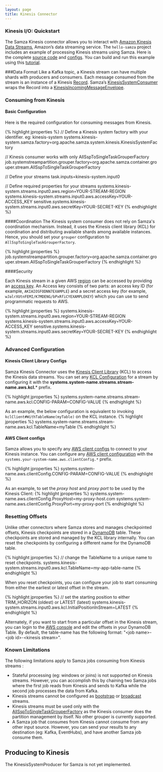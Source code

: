 ```yaml
---
layout: page
title: Kinesis Connector
---
```

<!--
   Licensed to the Apache Software Foundation (ASF) under one or more
   contributor license agreements.  See the NOTICE file distributed with
   this work for additional information regarding copyright ownership.
   The ASF licenses this file to You under the Apache License, Version 2.0
   (the "License"); you may not use this file except in compliance with
   the License.  You may obtain a copy of the License at

       http://www.apache.org/licenses/LICENSE-2.0

   Unless required by applicable law or agreed to in writing, software
   distributed under the License is distributed on an "AS IS" BASIS,
   WITHOUT WARRANTIES OR CONDITIONS OF ANY KIND, either express or implied.
   See the License for the specific language governing permissions and
   limitations under the License.
-->

### Kinesis I/O: Quickstart

The Samza Kinesis connector allows you to interact with [Amazon Kinesis Data Streams](https://aws.amazon.com/kinesis/data-streams),
Amazon’s data streaming service. The `hello-samza` project includes an example of processing Kinesis streams using Samza. Here is the complete [source code](https://github.com/apache/samza-hello-samza/blob/master/src/main/java/samza/examples/kinesis/KinesisHelloSamza.java) and [configs](https://github.com/apache/samza-hello-samza/blob/master/src/main/config/kinesis-hello-samza.properties).
You can build and run this example using this [tutorial](https://github.com/apache/samza-hello-samza#hello-samza).


###Data Format
Like a Kafka topic, a Kinesis stream can have multiple shards with producers and consumers.
Each message consumed from the stream is an instance of a Kinesis [Record](http://docs.aws.amazon.com/goto/WebAPI/kinesis-2013-12-02/Record).
Samza’s [KinesisSystemConsumer](https://github.com/apache/samza/blob/master/samza-aws/src/main/java/org/apache/samza/system/kinesis/consumer/KinesisSystemConsumer.java)
wraps the Record into a [KinesisIncomingMessageEnvelope](https://github.com/apache/samza/blob/master/samza-aws/src/main/java/org/apache/samza/system/kinesis/consumer/KinesisIncomingMessageEnvelope.java).

### Consuming from Kinesis

#### Basic Configuration

Here is the required configuration for consuming messages from Kinesis. 

{% highlight jproperties %}
// Define a Kinesis system factory with your identifier. eg: kinesis-system
systems.kinesis-system.samza.factory=org.apache.samza.system.kinesis.KinesisSystemFactory

// Kinesis consumer works with only AllSspToSingleTaskGrouperFactory
job.systemstreampartition.grouper.factory=org.apache.samza.container.grouper.stream.AllSspToSingleTaskGrouperFactory

// Define your streams
task.inputs=kinesis-system.input0

// Define required properties for your streams
systems.kinesis-system.streams.input0.aws.region=YOUR-STREAM-REGION
systems.kinesis-system.streams.input0.aws.accessKey=YOUR-ACCESS_KEY
sensitive.systems.kinesis-system.streams.input0.aws.secretKey=YOUR-SECRET-KEY
{% endhighlight %}

####Coordination
The Kinesis system consumer does not rely on Samza's coordination mechanism. Instead, it uses the Kinesis client library (KCL) for coordination and distributing available shards among available instances. Hence, you should
set your `grouper` configuration to `AllSspToSingleTaskGrouperFactory`.

{% highlight jproperties %}
job.systemstreampartition.grouper.factory=org.apache.samza.container.grouper.stream.AllSspToSingleTaskGrouperFactory
{% endhighlight %}

####Security

Each Kinesis stream in a given AWS [region](https://docs.aws.amazon.com/AmazonRDS/latest/UserGuide/Concepts.RegionsAndAvailabilityZones.html) can be accessed by providing an [access key](https://docs.aws.amazon.com/general/latest/gr/aws-sec-cred-types.html#access-keys-and-secret-access-keys). An Access key consists of two parts: an access key ID (for example, `AKIAIOSFODNN7EXAMPLE`) and a secret access key (for example, `wJalrXUtnFEMI/K7MDENG/bPxRfiCYEXAMPLEKEY`) which you can use to send programmatic requests to AWS. 

{% highlight jproperties %}
systems.kinesis-system.streams.input0.aws.region=YOUR-STREAM-REGION
systems.kinesis-system.streams.input0.aws.accessKey=YOUR-ACCESS_KEY
sensitive.systems.kinesis-system.streams.input0.aws.secretKey=YOUR-SECRET-KEY
{% endhighlight %}

### Advanced Configuration

#### Kinesis Client Library Configs
Samza Kinesis Connector uses the [Kinesis Client Library](https://docs.aws.amazon.com/streams/latest/dev/developing-consumers-with-kcl.html#kinesis-record-processor-overview-kcl)
(KCL) to access the Kinesis data streams. You can set any [KCL Configuration](https://github.com/awslabs/amazon-kinesis-client/blob/master/amazon-kinesis-client-multilang/src/main/java/software/amazon/kinesis/coordinator/KinesisClientLibConfiguration.java)
for a stream by configuring it with the **systems.system-name.streams.stream-name.aws.kcl.*** prefix.

{% highlight jproperties %}
systems.system-name.streams.stream-name.aws.kcl.CONFIG-PARAM=CONFIG-VALUE
{% endhighlight %}

As an example, the below configuration is equivalent to invoking `kclClient#WithTableName(myTable)` on the KCL instance.
{% highlight jproperties %}
systems.system-name.streams.stream-name.aws.kcl.TableName=myTable
{% endhighlight %}

#### AWS Client configs
Samza allows you to specify any [AWS client configs](http://docs.aws.amazon.com/AWSJavaSDK/latest/javadoc/com/amazonaws/ClientConfiguration.html) to connect to your Kinesis instance.
You can configure any [AWS client configuration](http://docs.aws.amazon.com/AWSJavaSDK/latest/javadoc/com/amazonaws/ClientConfiguration.html) with the `systems.your-system-name.aws.clientConfig.*` prefix.

{% highlight jproperties %}
systems.system-name.aws.clientConfig.CONFIG-PARAM=CONFIG-VALUE
{% endhighlight %}

As an example, to set the *proxy host* and *proxy port* to be used by the Kinesis Client:
{% highlight jproperties %}
systems.system-name.aws.clientConfig.ProxyHost=my-proxy-host.com
systems.system-name.aws.clientConfig.ProxyPort=my-proxy-port
{% endhighlight %}

### Resetting Offsets

Unlike other connectors where Samza stores and manages checkpointed offsets, Kinesis checkpoints are stored in a [DynamoDB](https://docs.aws.amazon.com/streams/latest/dev/kinesis-record-processor-ddb.html) table.
These checkpoints are stored and managed by the KCL library internally. You can reset the checkpoints by configuring a different name for the DynamoDB table. 

{% highlight jproperties %}
// change the TableName to a unique name to reset checkpoints.
systems.kinesis-system.streams.input0.aws.kcl.TableName=my-app-table-name
{% endhighlight %}

When you reset checkpoints, you can configure your job to start consuming from either the earliest or latest offset in the stream.  

{% highlight jproperties %}
// set the starting position to either TRIM_HORIZON (oldest) or LATEST (latest)
systems.kinesis-system.streams.input0.aws.kcl.InitialPositionInStream=LATEST
{% endhighlight %}

Alternately, if you want to start from a particular offset in the Kinesis stream, you can login to the [AWS console](https://docs.aws.amazon.com/amazondynamodb/latest/developerguide/ConsoleDynamoDB.html) and edit the offsets in your DynamoDB Table.
By default, the table-name has the following format: "\<job name\>-\<job id\>-\<kinesis stream\>".

### Known Limitations

The following limitations apply to Samza jobs consuming from Kinesis streams :

- Stateful processing (eg: windows or joins) is not supported on Kinesis streams. However, you can accomplish this by
chaining two Samza jobs where the first job reads from Kinesis and sends to Kafka while the second job processes the
data from Kafka.
- Kinesis streams cannot be configured as [bootstrap](https://samza.apache.org/learn/documentation/latest/container/streams.html)
or [broadcast](https://samza.apache.org/learn/documentation/latest/container/samza-container.html) streams.
- Kinesis streams must be used only with the [AllSspToSingleTaskGrouperFactory](https://github.com/apache/samza/blob/master/samza-core/src/main/java/org/apache/samza/container/grouper/stream/AllSspToSingleTaskGrouperFactory.java)
as the Kinesis consumer does the partition management by itself. No other grouper is currently supported.
- A Samza job that consumes from Kinesis cannot consume from any other input source. However, you can send your results
to any destination (eg: Kafka, EventHubs), and have another Samza job consume them.

## Producing to Kinesis

The KinesisSystemProducer for Samza is not yet implemented.

